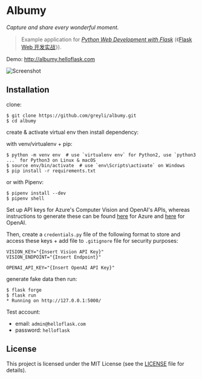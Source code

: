 # Albumy

*Capture and share every wonderful moment.*

> Example application for *[Python Web Development with Flask](https://helloflask.com/en/book/1)* (《[Flask Web 开发实战](https://helloflask.com/book/1)》).

Demo: http://albumy.helloflask.com

![Screenshot](https://helloflask.com/screenshots/albumy.png)

## Installation

clone:
```
$ git clone https://github.com/greyli/albumy.git
$ cd albumy
```
create & activate virtual env then install dependency:

with venv/virtualenv + pip:
```
$ python -m venv env  # use `virtualenv env` for Python2, use `python3 ...` for Python3 on Linux & macOS
$ source env/bin/activate  # use `env\Scripts\activate` on Windows
$ pip install -r requirements.txt
```
or with Pipenv:
```
$ pipenv install --dev
$ pipenv shell
```
Set up API keys for Azure's Computer Vision and OpenAI's APIs, whereas instructions to generate these can be found [here](https://portal.azure.com/#view/Microsoft_Azure_ProjectOxford/CognitiveServicesHub/~/ComputerVision) for Azure and [here](https://help.openai.com/en/articles/4936850-where-do-i-find-my-secret-api-key) for OpenAI. 

Then, create a `credentials.py` file of the following format to store and access these keys + add file to `.gitignore` file for security purposes:
```
VISION_KEY="{Insert Vision API Key}"
VISION_ENDPOINT="{Insert Endpoint}"

OPENAI_API_KEY="{Insert OpenAI API Key}"
```
generate fake data then run:
```
$ flask forge
$ flask run
* Running on http://127.0.0.1:5000/
```
Test account:
* email: `admin@helloflask.com`
* password: `helloflask`

## License

This project is licensed under the MIT License (see the
[LICENSE](LICENSE) file for details).
